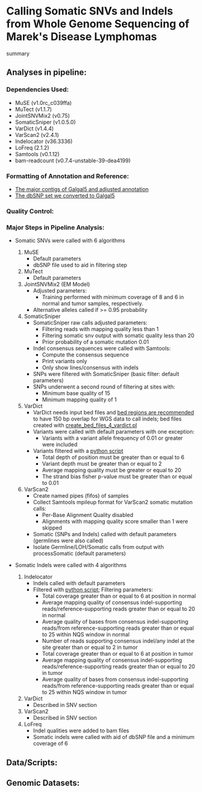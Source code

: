 # Calling Somatic SNVs and Indels from Whole Genome Sequencing of Marek's Disease Lymphomas

summary

## Analyses in pipeline:

### Dependencies Used:
- MuSE (v1.0rc_c039ffa)
- MuTect (v1.1.7)
- JointSNVMix2 (v0.75)
- SomaticSniper (v1.0.5.0)
- VarDict (v1.4.4)
- VarScan2 (v2.4.1)
- Indelocator (v36.3336)
- LoFreq (2.1.2)
- Samtools (v0.1.12)
- bam-readcount (v0.7.4-unstable-39-dea4199)

### Formatting of Annotation and Reference:
- [The major contigs of Galgal5 and adjusted annotation](https://github.com/steepale/IKZF1_paper_code/tree/master/01_reference_prep)
- [The dbSNP set we converted to Galgal5](https://github.com/steepale/IKZF1_paper_code/tree/master/01_reference_prep/dbSNP_gg4-gg5-lift)

### Quality Control:

### Major Steps in Pipeline Analysis:
- Somatic SNVs were called with 6 algorithms
    1. MuSE
        - Default parameters
        - dbSNP file used to aid in filtering step
    2. MuTect
        - Default parameters
    3. JointSNVMix2 (EM Model)
        - Adjusted parameters:
            - Training performed with minimum coverage of 8 and 6 in normal and tumor samples, respectively.
        - Alternative alleles called if >= 0.95 probability
    4. SomaticSniper
        - SomaticSniper raw calls adjusted parameters:
            - Filtering reads with mapping quality less than 1
            - Filtering somatic snv output with somatic quality less than 20
            - Prior probability of a somatic mutation 0.01
        - Indel consensus sequences were called with Samtools:
            - Compute the consensus sequence
            - Print variants only
            - Only show lines/consensus with indels
        - SNPs were filtered with SomaticSniper (basic filter: default parameters)
        - SNPs underwent a second round of filtering at sites with:
            - Minimum base quality of 15
            - Minimum mapping quality of 1
    5. VarDict
        -  VarDict needs input bed files and [bed regions are recommended](https://github.com/AstraZeneca-NGS/VarDict/issues/2) to have 150 bp overlap for WGS data to call indels; bed files created with [create_bed_files_4_vardict.pl](https://github.com/hongenxu/MDV_proj/blob/master/somatic_snv_indel/create_bed_files_4_vardict.pl)
        - Variants were called with default parameters with one exception:
            - Variants with a variant allele frequency of 0.01 or greater were included
        - Variants filtered with a [python script](https://github.com/steepale/IKZF1_paper_code/blob/master/04_somatic_snvs_indels/vardict_fpfilter.py)
            - Total depth of position must be greater than or equal to 6
            - Variant depth must be greater than or equal to 2
            - Average mapping quality must be greater or equal to 20
            - The strand bias fisher p-value must be greater than or equal to 0.01
    6. VarScan2
        - Create named pipes (fifos) of samples
        - Collect Samtools mpileup format for VarScan2 somatic mutation calls:
            - Per-Base Alignment Quality disabled
            - Alignments with mapping quality score smaller than 1 were skipped
        - Somatic (SNPs and Indels) called with default parameters (germlines were also called)
        - Isolate Germline/LOH/Somatic calls from output with processSomatic (default parameters)

- Somatic Indels were called with 4 algorithms
    1. Indelocator
        - Indels called with default parameters
        - Filtered with [python script](https://github.com/steepale/IKZF1_paper_code/blob/master/04_somatic_snvs_indels/indelocator_fpfilter.py); Filtering parameters:
            - Total coverage greater than or equal to 6 at position in normal
            - Average mapping quality of consensus indel-supporting reads/reference-supporting reads greater than or equal to 20 in normal
            - Average quality of bases from consensus indel-supporting reads/from reference-supporting reads greater than or equal to 25 within NQS window in normal
            - Number of reads supporting consensus indel/any indel at the site greater than or equal to 2 in tumor
            - Total coverage greater than or equal to 6 at position in tumor
            - Average mapping quality of consensus indel-supporting reads/reference-supporting reads greater than or equal to 20 in tumor
            - Average quality of bases from consensus indel-supporting reads/from reference-supporting reads greater than or equal to 25 within NQS window in tumor
    2. VarDict
        - Described in SNV section
    3. VarScan2
        - Described in SNV section
    4. LoFreq
        - Indel qualities were added to bam files
        - Somatic indels were called with aid of dbSNP file and a minimum coverage of 6

## Data/Scripts:

## Genomic Datasets:

 
